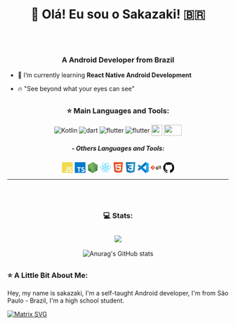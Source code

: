 <h1 align="center"> 👋 Olá! Eu sou o Sakazaki! 🇧🇷</h1>

<br></br>


<h3 align="center">A Android Developer from Brazil</h3>


- 🌱 I’m currently learning **React Native Android Development**

- 🔥 "See beyond what your eyes can see"

##


  <h3 align="center">⭐ Main Languages and Tools:</h3> 
<div align="center">
  <img alt="Kotlin" align="center" width="25px" src="https://resources.jetbrains.com/storage/products/company/brand/logos/Kotlin_icon.png?_gl=1*4ae63t*_ga*NzMyMzA4Mzc0LjE2NDAxMDQ2MDU.*_ga_V0XZL7QHEB*MTY0MTMzNjU4Mi4xLjAuMTY0MTMzNjU4NS4w&_ga=2.156874363.1375218345.1641336584-732308374.1640104605" />
  <img src="https://www.vectorlogo.zone/logos/dartlang/dartlang-icon.svg"alt="dart" align="center" width="25" height="25"/>
  <img src="https://www.vectorlogo.zone/logos/flutterio/flutterio-icon.svg" alt="flutter" align="center" width="25" height="25"/>
  <img src="https://firebase.google.com/downloads/brand-guidelines/PNG/logo-logomark.png?hl=pt-br" alt="flutter" align="center" width="25" height="25"/>
  <img src="https://resources.jetbrains.com/storage/products/company/brand/logos/IntelliJ_IDEA_icon.png?_gl=1*i026*_ga*NzMyMzA4Mzc0LjE2NDAxMDQ2MDU.*_ga_V0XZL7QHEB*MTY0MTMzNjU4Mi4xLjEuMTY0MTMzNjY0NC4w&_ga=2.135009713.1375218345.1641336584-732308374.1640104605" width="25" height="25" align="center" />
  <img src="https://developer.android.com/images/brand/Android_Robot.png" align="center" width="40" height="25" />

  <h5 align="center">- Others Languages and Tools:</h5> 

  <img align="center" alt="Joao-Js" height="25" width="25" src="https://raw.githubusercontent.com/devicons/devicon/master/icons/javascript/javascript-plain.svg"/>
  <img align="center" alt="Rafa-Ts" height="25" width="25" src="https://raw.githubusercontent.com/devicons/devicon/master/icons/typescript/typescript-plain.svg"/>
  <img align="center" alt="Rafa-Js" height="25" width="25" src="https://raw.githubusercontent.com/github/explore/80688e429a7d4ef2fca1e82350fe8e3517d3494d/topics/nodejs/nodejs.png"/>
  <img align="center" alt="Joao-React" height="25" width="25" src="https://raw.githubusercontent.com/devicons/devicon/master/icons/react/react-original.svg"/>
  <img align="center" alt="Joao-HTML" height="25" width="25" src="https://raw.githubusercontent.com/devicons/devicon/master/icons/html5/html5-original.svg"/>
  <img align="center" alt="Joao-CSS" height="25" width="25" src="https://raw.githubusercontent.com/devicons/devicon/master/icons/css3/css3-original.svg"/>
  <img align="center" alt="Visual Studio Code" width="25" height="25" src="https://raw.githubusercontent.com/github/explore/80688e429a7d4ef2fca1e82350fe8e3517d3494d/topics/visual-studio-code/visual-studio-code.png" />
  <img align="center" alt="Git" width="25" height="25" src="https://raw.githubusercontent.com/github/explore/80688e429a7d4ef2fca1e82350fe8e3517d3494d/topics/git/git.png" />
  <img align="center" alt="GitHub" width="25" height="25" src="https://raw.githubusercontent.com/github/explore/78df643247d429f6cc873026c0622819ad797942/topics/github/github.png" />
</div>
  

---

<br></br>
<h3 align="center"> 💻 Stats:<h3>
 
 ##
 <div align="center">
    <img height="180em" src="https://github-readme-stats.vercel.app/api/top-langs/?username=DevSakazaki&layout=compact&langs_count=5&theme=dark"/>

![Anurag's GitHub stats](https://github-readme-stats.vercel.app/api?username=DevSakazaki&theme=dark&show_icons=true)


                                 
</div>

##
  
### ⭐ A Little Bit About Me:
  
  <p>
    Hey, my name is sakazaki, I'm a self-taught Android developer, I'm from São Paulo - Brazil, I'm a high school student.
  </p>
  
 
[![Matrix SVG](https://raw.githubusercontent.com/rodrigograca31/rodrigograca31/master/matrix.svg)](https://www.youtube.com/watch?v=SDkAGkd4NLc) 

